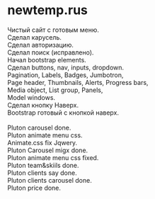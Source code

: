  # newtemp.rus

Чистый сайт с готовым меню.<br>
Сделал карусель.<br>
Сделал авторизацию.<br>
Сделал поиск (исправлено).<br>
Начал bootstrap elements.<br>
Сделал buttons, nav, inputs, dropdown.<br>
Pagination, Labels, Badges, Jumbotron,<br>
Page header, Thumbnails, Alerts, Progress bars,<br>
Media object, List group, Panels,<br>
Model windows.<br>
Сделал кнопку Наверх.<br>
Bootstrap готовый с кнопкой наверх.<br><br>
Pluton carousel done.<br>
Pluton animate menu css.<br>
Animate.css fix Jqwery.<br>
Pluton Carousel migx done.<br>
Pluton animate menu css fixed.<br>
Pluton team&skiils done.<br>
Pluton clients say done.<br>
Pluton clients carousel done.<br>
Pluton price done.<br>